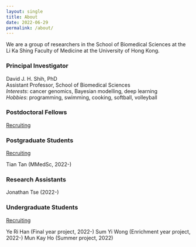 ```yaml
---
layout: single
title: About
date: 2022-06-29
permalink: /about/
---
```


We are a group of researchers in the School of Biomedical Sciences at the
Li Ka Shing Faculty of Medicine at the University of Hong Kong.

### Principal Investigator

David J. H. Shih, PhD  
Assistant Professor, School of Biomedical Sciences  
*Interests*: cancer genomics, Bayesian modelling, deep learning  
*Hobbies*: programming, swimming, cooking, softball, volleyball

### Postdoctoral Fellows

[Recruiting](/join/postdoc/)

### Postgraduate Students

[Recruiting](/join/postgrad/)

Tian Tan (MMedSc, 2022-)

### Research Assistants

Jonathan Tse (2022-)

### Undergraduate Students

[Recruiting](/join/undergrad/)

Ye Ri Han (Final year project, 2022-)
Sum Yi Wong (Enrichment year project, 2022-)
Mun Kay Ho (Summer project, 2022)

